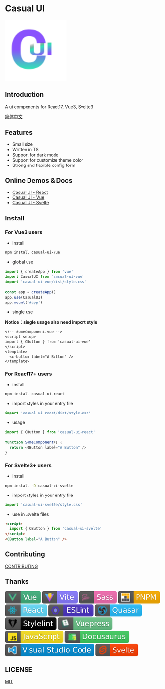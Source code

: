 # Casual UI

<img src="./packages/vue/docs/.vuepress/public/logo.svg" style="width: 200px;" />

## Introduction

A ui components for React17, Vue3, Svelte3

[简体中文](./README.zh_CN.md)

## Features

- Small size
- Written in TS
- Support for dark mode
- Support for customize theme color
- Strong and flexible config form

## Online Demos & Docs

- [Casual UI - React](https://casual-ui-react.donsen.site/)
- [Casual UI - Vue](https://casual-ui-vue.donsen.site/)
- [Casual UI - Svelte](https://casual-ui-svelte.donsen.site/)

## Install

### For Vue3 users

- install

```sh
npm install casual-ui-vue
```

- global use

```js
import { createApp } from 'vue'
import CasualUI from 'casual-ui-vue'
import 'casual-ui-vue/dist/style.css'

const app = createApp()
app.use(CasualUI)
app.mount('#app')
```

- single use

**Notice：single usage also need import style**

```vue
<!-- SomeComponent.vue -->
<script setup>
import { CButton } from 'casual-ui-vue'
</script>
<template>
  <c-button label="A Button" />
</template>
```

### For React17+ users

- install

```sh
npm install casual-ui-react
```

- import styles in your entry file

```js
import 'casual-ui-react/dist/style.css'
```

- usage

```js
import { CButton } from 'casual-ui-react'

function SomeComponent() {
  return <OButton label="A Button" />
}
```

### For Svelte3+ users

- install

```sh
npm install -D casual-ui-svelte
```

- import styles in your entry file

```js
import 'casual-ui-svelte/style.css'
```

- use in .svelte files

```html
<script>
  import { CButton } from 'casual-ui-svelte'
</script>
<CButton label="A Button" />
```

## Contributing

[CONTRIBUTING](./CONTRIBUTING.md)

## Thanks

![Vue](./badges/vue.svg)
![Vite](./badges/vite.svg)
![Sass](./badges/sass.svg)
![PNPM](./badges/pnpm.svg)
![React](./badges/react.svg)
![ESLint](./badges/eslint.svg)
![Quasar](./badges/quasar.svg)
![Stylelint](./badges/stylelint.svg)
![Vuepress](./badges/vuepress.svg)
![Javascript](./badges/javascript.svg)
![Docusaurus](./badges/docusaurus.svg)
![VSCode](./badges/vscode.svg)
![Svelte](./badges/svelte.svg)

## LICENSE

[MIT](./LICENSE)
